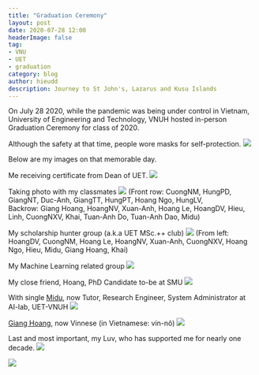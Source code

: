 ```yaml
---
title: "Graduation Ceremony"
layout: post
date: 2020-07-28 12:00
headerImage: false
tag:
- VNU
- UET
- graduation
category: blog
author: hieudd
description: Journey to St John's, Lazarus and Kusu Islands
---
```


On July 28 2020, while the pandemic was being under control in Vietnam, University of Engineering and Technology, VNUH hosted in-person Graduation Ceremony for class of 2020.

Although the safety at that time, people wore masks for self-protection.
<img src="../assets/images/graduation/1.jpeg">

Below are my images on that memorable day.

Me receiving certificate from Dean of UET.
<img src="../assets/images/graduation/2.jpg">

Taking photo with my classmates
<img src="../assets/images/graduation/3.jpg">
(Front row: CuongNM, HungPD, GiangNT, Duc-Anh, GiangTT, HungPT, Hoang Ngo, HungLV,  
Backrow: Giang Hoang, HoangNV, Xuan-Anh, Hoang Le, HoangDV, Hieu, Linh, CuongNXV, Khai, Tuan-Anh Do, Tuan-Anh Dao, Midu)

My scholarship hunter group (a.k.a UET MSc.++ club)
<img src="../assets/images/graduation/4.jpg">
(From left: HoangDV, CuongNM, Hoang Le, HoangNV, Xuan-Anh, CuongNXV, Hoang Ngo, Hieu, Midu, Giang Hoang, Khai)

My Machine Learning related group
<img src="../assets/images/graduation/5.jpg">

My close friend, Hoang, PhD Candidate to-be at SMU
<img src="../assets/images/graduation/6.jpg">

With single [Midu](https://ductm104.github.io/), now Tutor, Research Engineer, System Administrator at AI-lab, UET-VNUH
<img src="../assets/images/graduation/7.jpg">

[Giang Hoang](https://www.linkedin.com/in/hoang-giang-533b94125/), now Vinnese (in Vietnamese: vin-nô)
<img src="../assets/images/graduation/8.jpg">

Last and most important, my Luv, who has supported me for nearly one decade.
<img src="../assets/images/graduation/9.jpg">

<img src="../assets/images/graduation/10.jpg">